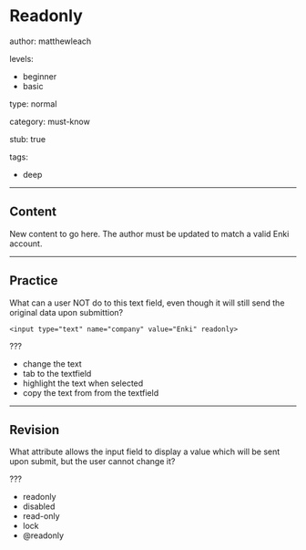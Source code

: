 # Readonly
author: matthewleach

levels:
  - beginner
  - basic

type: normal

category: must-know

stub: true

tags:
  - deep


---
## Content

New content to go here. The author must be updated to match a valid Enki account.

---
## Practice

What can a user NOT do to this text field, even though it will still send the original data upon submittion?

`<input type="text" name="company" value="Enki" readonly>`

???

* change the text
* tab to the textfield
* highlight the text when selected
* copy the text from from the textfield

---
## Revision

What attribute allows the input field to display a value which will be sent upon submit, but the user cannot change it?

???

* readonly
* disabled
* read-only
* lock
* @readonly

